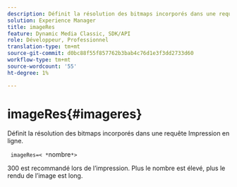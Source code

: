 ```yaml
---
description: Définit la résolution des bitmaps incorporés dans une requête Impression en ligne.
solution: Experience Manager
title: imageRes
feature: Dynamic Media Classic, SDK/API
role: Développeur, Professionnel
translation-type: tm+mt
source-git-commit: d0bc88f55f857762b3bab4c76d1e3f3dd2733d60
workflow-type: tm+mt
source-wordcount: '55'
ht-degree: 1%

---
```



# imageRes{#imageres}

Définit la résolution des bitmaps incorporés dans une requête Impression en ligne.

` imageRes=< *`nombre`*>`

300 est recommandé lors de l’impression. Plus le nombre est élevé, plus le rendu de l’image est long.
